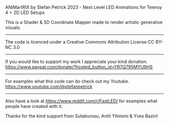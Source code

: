 ANIMartRIX by Stefan Petrick 2023 - Next Level LED Animations for Teensy 4 + 2D LED Setups     
                                                              
This is a Shader & 5D Coordinate Mapper made to render artistic generative visuals.                                                      

-------------------------------------------------------------------------------------------

The code is licenced under a Creative Commons Attribution License CC BY-NC 3.0

-------------------------------------------------------------------------------------------

If you would like to support my work I appreciate your kind donation. https://www.paypal.com/donate/?hosted_button_id=YR7Q795MYU9HS

--------------------------------------------------------------------------------------------

For examples what this code can do check out my Youtube. https://www.youtube.com/@stefanpetrick

--------------------------------------------------------------------------------------------

Also have a look at https://www.reddit.com/r/FastLED/ for examples what people have created with it.


Thanks for the kind support from Sutaburosu, Antti Yliniemi & Yves Bazin!





